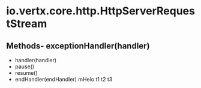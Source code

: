 # io.vertx.core.http.HttpServerRequestStream
## Methods- exceptionHandler(handler)
- handler(handler)
- pause()
- resume()
- endHandler(endHandler)
mHelo  t1
t2
t3
